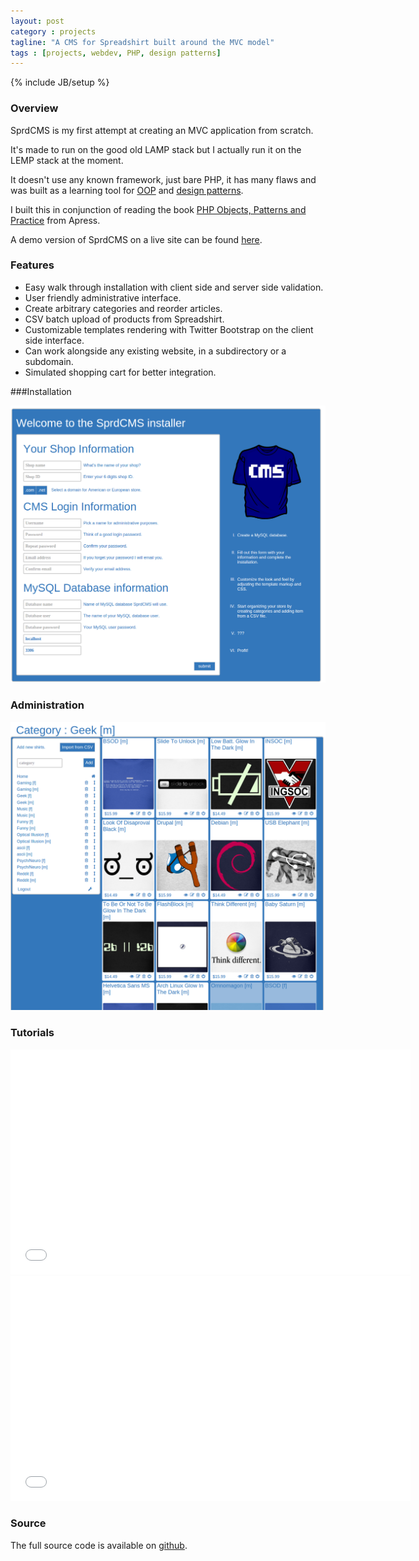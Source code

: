 ```yaml
---
layout: post
category : projects
tagline: "A CMS for Spreadshirt built around the MVC model"
tags : [projects, webdev, PHP, design patterns]
---
```

{% include JB/setup %}

### Overview

SprdCMS is my first attempt at creating an MVC application from scratch. 

It's made to run on the good old LAMP stack but I actually run it on the LEMP stack at the moment.

It doesn't use any known framework, just bare PHP, it has many flaws and was built
as a learning tool for [OOP](http://en.wikipedia.org/wiki/Object-oriented_programming)
 and [design patterns](http://en.wikipedia.org/wiki/Software_design_pattern).

I built this in conjunction of reading the book [PHP Objects, Patterns and Practice](/reviews/2012/10/18/php-objects-pattern-and-practice/) from Apress.

A demo version of SprdCMS on a live site can be found [here](http://edgclusif.com).

### Features

* Easy walk through installation with client side and server side validation.
* User friendly administrative interface.
* Create arbitrary categories and reorder articles.
* CSV batch upload of products from Spreadshirt.
* Customizable templates rendering with Twitter Bootstrap on the client side interface.
* Can work alongside any existing website, in a subdirectory or a subdomain.
* Simulated shopping cart for better integration.

###Installation

![SprdCMS installation](/assets/img/sprdcms/installation.png)

### Administration

![SprdCMS administration](/assets/img/sprdcms/admin.png)

### Tutorials

<iframe width="640" height="360" src="//www.youtube.com/embed/Y8ReipwQF4s?rel=0" frameborder="0" allowfullscreen></iframe>

<iframe width="640" height="360" src="//www.youtube.com/embed/WXxcvZjaboE?rel=0" frameborder="0" allowfullscreen></iframe>

### Source

The full source code is available on [github](https://github.com/DontBelieveTheByte/sprdcms). 